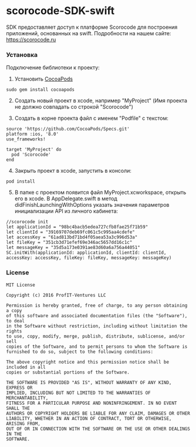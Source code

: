# scorocode-SDK-swift
SDK предоставляет доступ к платформе Scorocode для построения приложений, основанных на swift.
Подробности на нашем сайте: https://scorocode.ru

### Установка
Подключение библиотеки к проекту:
1) Установить [CocoaPods](https://cocoapods.org)
```
sudo gem install cocoapods
```
2) Создать новый проект в xcode, например "MyProject" (Имя проекта не должно совпадать со строкой "Scorocode")

3) Создать в корне проекта файл с именем "Podfile" с текстом:
```
source 'https://github.com/CocoaPods/Specs.git'
platform :ios, '8.0'
use_frameworks!

target 'MyProject' do
  pod 'Scorocode'
end
```
4) Закрыть проект в xcode, запустить в консоли:
```
pod install
```
5) В папке с проектом появится файл MyProject.xcworkspace, открыть его в xcode.
В AppDelegate.swift в метод didFinishLaunchingWithOptions указать значения параметров инициализации API из личного кабинета:
```
//scorocode init
let applicationId = "98bc4bacb5edea727cfb8fae25f71b59"
let clientId = "39169707deb69fc061c5c995aa4cdefe"
let accessKey = "61ad813bd71bd4f05aea53a3c996d53a"
let fileKey = "351cb3d71efef69e346ac5657dd16c1c"
let messageKey = "35d5a173e0391ae83d60a6a756a44051"       
SC.initWith(applicationId: applicationId, clientId: clientId, accessKey: accessKey, fileKey: fileKey, messageKey: messageKey)
```

### License
```
MIT License

Copyright (c) 2016 ProfIT-Ventures LLC

Permission is hereby granted, free of charge, to any person obtaining a copy
of this software and associated documentation files (the "Software"), to deal
in the Software without restriction, including without limitation the rights
to use, copy, modify, merge, publish, distribute, sublicense, and/or sell
copies of the Software, and to permit persons to whom the Software is
furnished to do so, subject to the following conditions:

The above copyright notice and this permission notice shall be included in all
copies or substantial portions of the Software.

THE SOFTWARE IS PROVIDED "AS IS", WITHOUT WARRANTY OF ANY KIND, EXPRESS OR
IMPLIED, INCLUDING BUT NOT LIMITED TO THE WARRANTIES OF MERCHANTABILITY,
FITNESS FOR A PARTICULAR PURPOSE AND NONINFRINGEMENT. IN NO EVENT SHALL THE
AUTHORS OR COPYRIGHT HOLDERS BE LIABLE FOR ANY CLAIM, DAMAGES OR OTHER
LIABILITY, WHETHER IN AN ACTION OF CONTRACT, TORT OR OTHERWISE, ARISING FROM,
OUT OF OR IN CONNECTION WITH THE SOFTWARE OR THE USE OR OTHER DEALINGS IN THE
SOFTWARE.
```
